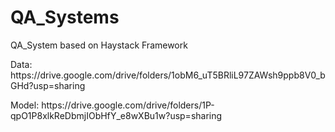 # QA_Systems
QA_System based on Haystack Framework

<p>Data: https://drive.google.com/drive/folders/1obM6_uT5BRliL97ZAWsh9ppb8V0_bGHd?usp=sharing </p>
<p>Model: https://drive.google.com/drive/folders/1P-qpO1P8xlkReDbmjIObHfY_e8wXBu1w?usp=sharing</p>

